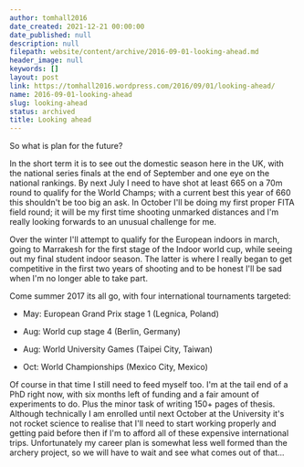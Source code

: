 ```yaml
---
author: tomhall2016
date_created: 2021-12-21 00:00:00
date_published: null
description: null
filepath: website/content/archive/2016-09-01-looking-ahead.md
header_image: null
keywords: []
layout: post
link: https://tomhall2016.wordpress.com/2016/09/01/looking-ahead/
name: 2016-09-01-looking-ahead
slug: looking-ahead
status: archived
title: Looking ahead
---
```


So what is plan for the future?

In the short term it is to see out the domestic season here in the UK, with the national series finals at the end of September and one eye on the national rankings. By next July I need to have shot at least 665 on a 70m round to qualify for the World Champs; with a current best this year of 660 this shouldn't be too big an ask. In October I'll be doing my first proper FITA field round; it will be my first time shooting unmarked distances and I'm really looking forwards to an unusual challenge for me.

Over the winter I'll attempt to qualify for the European indoors in march, going to Marrakesh for the first stage of the Indoor world cup, while seeing out my final student indoor season. The latter is where I really began to get competitive in the first two years of shooting and to be honest I'll be sad when I'm no longer able to take part.

Come summer 2017 its all go, with four international tournaments targeted:



	
  * May: European Grand Prix stage 1 (Legnica, Poland)

	
  * Aug: World cup stage 4 (Berlin, Germany)

	
  * Aug: World University Games (Taipei City, Taiwan)

	
  * Oct: World Championships (Mexico City, Mexico)


Of course in that time I still need to feed myself too. I'm at the tail end of a PhD right now, with six months left of funding and a fair amount of experiments to do. Plus the minor task of writing 150+ pages of thesis. Although technically I am enrolled until next October at the University it's not rocket science to realise that I'll need to start working properly and getting paid before then if I'm to afford all of these expensive international trips. Unfortunately my career plan is somewhat less well formed than the archery project, so we will have to wait and see what comes out of that...